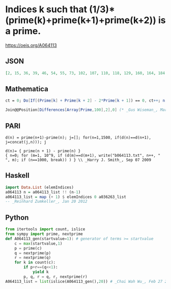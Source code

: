 # Indices k such that \(1/3\)\*\(prime\(k\)\+prime\(k\+1\)\+prime\(k\+2\)\) is a prime\.
https://oeis.org/A064113
## JSON
```JSON
[2, 15, 36, 39, 46, 54, 55, 73, 102, 107, 110, 118, 129, 160, 164, 184, 187, 194, 199, 218, 239, 271, 272, 291, 339, 358, 387, 419, 426, 464, 465, 508, 520, 553, 599, 605, 621, 629, 633, 667, 682, 683, 702, 709, 710, 733, 761, 791, 813, 821, 822, 829, 830]
```
## Mathematica
```Mathematica
ct = 0; Do[If[(Prime[k] + Prime[k + 2] - 2*Prime[k + 1]) == 0, ct++; n[ct] = k], {k, 1, 2000}]; Table[n[k], {k, 1, ct}] (* _Lei Zhou_, Dec 06 2005 *)
```
```Mathematica
Join@@Position[Differences[Array[Prime,100],2],0] (* _Gus Wiseman_, Mar 24 2020 *)
```
## PARI
```PARI
d(n) = prime(n+1)-prime(n); j=[]; for(n=1,1500, if(d(n)==d(n+1), j=concat(j,n))); j
```
```PARI
d(n)= { prime(n + 1) - prime(n) }
{ n=0; for (m=1, 10^9, if (d(m)==d(m+1), write("b064113.txt", n++, " ", m); if (n==1000, break)) ) } \\ _Harry J. Smith_, Sep 07 2009
```
## Haskell
```Haskell
import Data.List (elemIndices)
a064113 n = a064113_list !! (n-1)
a064113_list = map (+ 1) $ elemIndices 0 a036263_list
-- _Reinhard Zumkeller_, Jan 20 2012
```
## Python
```Python
from itertools import count, islice
from sympy import prime, nextprime
def A064113_gen(startvalue=1): # generator of terms >= startvalue
    c = max(startvalue,1)
    p = prime(c)
    q = nextprime(p)
    r = nextprime(q)
    for k in count(c):
        if p+r==(q<<1):
            yield k
        p, q, r = q, r, nextprime(r)
A064113_list = list(islice(A064113_gen(),20)) # _Chai Wah Wu_, Feb 27 2024
```
